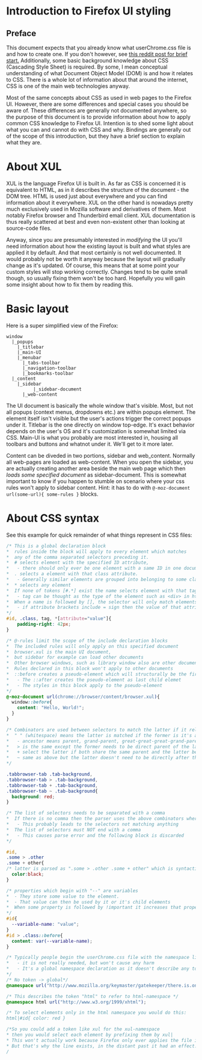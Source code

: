 # Introduction to Firefox UI styling

## Preface

This document expects that you already know what userChrome.css file is and how to create one. If you don't however, see [this reddit post for brief start.](https://www.reddit.com/r/FirefoxCSS/comments/73dvty/tutorial_how_to_create_and_livedebug_userchromecss/) Additionally, some basic background knowledge about CSS (Cascading Style Sheet) is required. By some, I mean conceptual understanding of what Document Object Model (DOM) is and how it relates to CSS. There is a whole lot of information about that around the internet, CSS is one of the main web technologies anyway.

Most of the same concepts about CSS as used in web pages to the Firefox UI. However, there are some differences and special cases you should be aware of. These differences are generally not documented anywhere, so the purpose of this document is to provide information about how to apply common CSS knowledge to Firefox UI. Intention is to shed some light about what you can and cannot do with CSS and why. Bindings are generally out of the scope of this introduction, but they have a brief section to explain what they are.

# About XUL

XUL is the language Firefox UI is built in. As far as CSS is concerned it is equivalent to HTML, as in it describes the structure of the document - the DOM tree. HTML is used just about everywhere and you can find information about it everywhere. XUL on the other hand is nowadays pretty much exclusively used in Mozilla software and derivatives of them. Most notably Firefox browser and Thunderbird email client. XUL documentation is thus really scattered at best and even non-existent other than looking at source-code files.

Anyway, since you are presumably interested in *modifying* the UI you'll need information about how the existing layout is built and what styles are applied it by default. And that most certainly is not well documented. It would probably not be worth it anyway because the layout will gradually change as it's updated. Of course, this means that at some point your custom styles will stop working correctly. Changes tend to be quite small though, so usually fixing them won't be too hard. Hopefully you will gain some insight about how to fix them by reading this.

# Basic layout

Here is a super simplified view of the Firefox:

```
window
  |_popups
	|_titlebar
	|_main-UI
    |_menubar
	  |_tabs-toolbar
	  |_navigation-toolbar
	  |_bookmarks-toolbar
  |_content
    |_sidebar
		  |_sidebar-document
	  |_web-content
```

The UI document is basically the whole window that's visible. Most, but not all popups (context menus, dropdowns etc.) are within popups element. The element itself isn't visible but the user's actions trigger the correct popups under it. Titlebar is the one directly on window top-edge. It's exact behavior depends on the user's OS and it's customization is somewhat limited via CSS. Main-UI is what you probably are most interested in, housing all toolbars and buttons and whatnot under it. We'll get to it more later.

Content can be diveded in two portions, sidebar and web_content. Normally all web-pages are loaded as web-content. When you open the sidebar, you are actually creating another area beside the main web page which then *loads some specified document* as sidebar-document. This is somewhat important to know if you happen to stumble on scenario where your css rules won't apply to sidebar content. Hint: it has to do with `@-moz-document url(some-url){ some-rules }` blocks.

# About CSS syntax

See this example for quick remainder of what things represent in CSS files:

```css
/* This is a global declaration block
*  rules inside the block will apply to every element which matches
*  any of the comma separated selectors preceding it.
*  # selects element with the specified ID attribute,
*   - there should only ever be one element with a same ID in one document.
*  . selects a element with that class attribute.
*   - Generally similar elements are grouped into belonging to some class
*  * selects any element
*  If none of tokens [#.*] exist the name selects element with that tag
*   - tag can be thought as the type of the element such as <div> in html.
*  When a name is followed by [], the selector will only match elements which have the specified attribute.
*   - if attribute brackets include = sign then the value of that attribute also needs to match.
*/
#id, .class, tag, *[attribute="value"]{
	padding-right: 42px;
}

/* @-rules limit the scope of the include declaration blocks
*  The included rules will only apply on this specified document
*  browser.xul is the main UI document,
*  but sidebar for example can load other documents
*  Other browser windows, such as library window also are other documents
*  Rules declared in this block won't apply to other documents
*  ::before creates a pseudo-element which will structurally be the first child of the specified element.
*   - The ::after creates the pseudo-element as last child elemet
*   - The styles in this block apply to the pseudo-element
*/
@-moz-document url(chrome://browser/content/browser.xul){
  window::before{
    content: "Hello, World!";
  }
}

/* Combinators are used between selectors to match the latter if it related to the former in some way.
*  " " (whitespace) means the latter is matched if the former is it's ancestor 
*   - ancestor means parent, grand-parent, great-great-great-grand-parent etc.
*   > is the same except the former needs to be direct parent of the latter
*   + select the latter if both share the same parent and the latter becomes directly after the former.
*   ~ same as above but the latter doesn't need to be directly after the former.
*/

.tabbrowser-tab .tab-background,
.tabbrowser-tab > .tab-background,
.tabbrowser-tab + .tab-background,
.tabbrowser-tab ~ .tab-background{
  background: red;
}

/* The list of selectors needs to be separated with a comma
*  If there is no comma then the parser uses the above combinators where newline is treated as whitespace
*   - This probably leads to the selectors not matching anything
*  The list of selectors must NOT end with a comma
*   - This causes parse error and the following block is discarded
*/

#id,
.some > .other
.some + other{
/* latter is parsed as ".some > .other .some + other" which is syntactically correct but probably does not match anything in DOM */
  color:black;  
}

/* properties which begin with "--" are variables
*  - They store some value to the element.
*  - That value can then be used by it or it's child elements
*  When some property is followed by !important it increases that properties priority according to specificity rules.
*/
#id{
  --variable-name: "value";
}
#id > .class::before{
  content: var(--variable-name);
}

/* Typically people begin the userChrome.css file with the namespace line
*   - it is not really needed, but won't cause any harm
*   - It's a global namespace declaration as it doesn't describe any token to refer to the namespace.
*/
/* No token -> global*/
@namespace url("http://www.mozilla.org/keymaster/gatekeeper/there.is.only.xul");

/* This describes the token "html" to refer to html-namespace */
@namespace html url("http://www.w3.org/1999/xhtml");

/* To select elements only in the html namespace you would do this:
html|#id{ color: red }

/*So you could add a token like xul for the xul-namespace
* then you would select each element by prefixing them by xul|
* This won't actually work because Firefox only ever applies the file in xul namespace and declaring other namespaces won't do anything.
* But that's why the line exists, in the distant past it had an effect.
/
```

#
